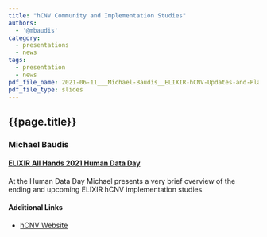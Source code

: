 ```yaml
---
title: "hCNV Community and Implementation Studies"
authors:
  - '@mbaudis'
category:
  - presentations
  - news
tags:
  - presentation
  - news
pdf_file_name: 2021-06-11___Michael-Baudis__ELIXIR-hCNV-Updates-and-Plans__ELIXIR-Human-Data-Day.pdf
pdf_file_type: slides
---
```


## {{page.title}}
### Michael Baudis
#### [ELIXIR All Hands 2021 Human Data Day](https://elixirallhands.eventscase.com/EN/meeting)

At the Human Data Day Michael presents a very brief overview of the ending and
upcoming ELIXIR hCNV implementation studies.

<!--more-->

#### Additional Links

* [hCNV Website](https://hcnv.github.io)
